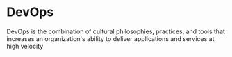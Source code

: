# DevOps

DevOps is the combination of cultural philosophies, practices, and tools that increases an organization's ability to deliver applications and services at high velocity

